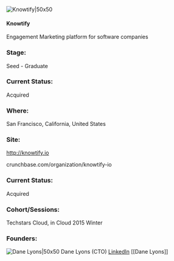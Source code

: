 

![Knowtify|50x50](https://apimg.techstars.com/connect/images/image_files/550afcfd740ea77c8b000009/original/knowtify_lookbook_logo.jpg)

#### Knowtify
Engagement Marketing platform for software companies

### Stage: 
Seed - Graduate 

### Current Status: 
Acquired

### Where:
San Francisco, California, United States

### Site:
http://knowtify.io



crunchbase.com/organization/knowtify-io

### Current Status: 
Acquired

### Cohort/Sessions: 
Techstars Cloud, in Cloud 2015 Winter

### Founders: 

![Dane Lyons|50x50](https://apimg.techstars.com/connect/images/image_files/54cfa4d5883a9c450b000001/original/dane_headshot_282.jpg) Dane Lyons (CTO) [LinkedIn](https://linkedin.com/in/danelyons) [[Dane Lyons]]


